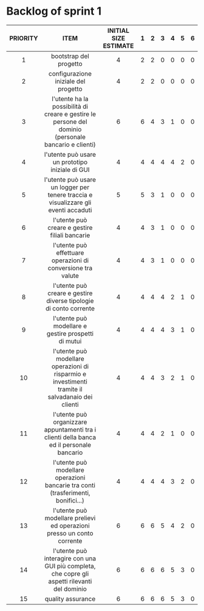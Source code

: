 
# Backlog of sprint 1


|   PRIORITY   |                                                 ITEM                                                 | INITIAL SIZE ESTIMATE | 1 | 2 | 3 | 4 | 5 | 6 |
|:------------:|:----------------------------------------------------------------------------------------------------:|:---------------------:|:-:|:-:|:-:|:-:|:-:|:-:|
|      1       |                                        bootstrap del progetto                                        |           4           | 2 | 2 | 0 | 0 | 0 | 0 |
|      2       |                                 configurazione iniziale del progetto                                 |           4           | 2 | 2 | 0 | 0 | 0 | 0 |
|      3       | l'utente ha la possibilità di creare e gestire le persone del dominio (personale bancario e clienti) |           6           | 6 | 4 | 3 | 1 | 0 | 0 |
|      4       |                           l'utente può usare un prototipo iniziale di GUI                            |           4           | 4 | 4 | 4 | 4 | 2 | 0 |
|      5       |          l'utente può usare un logger per tenere traccia e visualizzare gli eventi accaduti          |           5           | 5 | 3 | 1 | 0 | 0 | 0 |
|      6       |                            l'utente può creare e gestire filiali bancarie                            |           4           | 4 | 3 | 1 | 0 | 0 | 0 |
|      7       |                     l'utente può effettuare operazioni di conversione tra valute                     |           4           | 4 | 3 | 1 | 0 | 0 | 0 |
|      8       |                  l'utente può creare e gestire diverse tipologie di conto corrente                   |           4           | 4 | 4 | 4 | 2 | 1 | 0 |
|      9       |                         l'utente può modellare e gestire prospetti di mutui                          |           4           | 4 | 4 | 4 | 3 | 1 | 0 |
|      10      |   l'utente può modellare operazioni di risparmio e investimenti tramite il salvadanaio dei clienti   |           4           | 4 | 4 | 3 | 2 | 1 | 0 |
|      11      |       l'utente può organizzare appuntamenti tra i clienti della banca ed il personale bancario       |           4           | 4 | 4 | 2 | 1 | 0 | 0 |
|      12      |          l'utente può modellare operazioni bancarie tra conti (trasferimenti, bonifici...)           |           4           | 4 | 4 | 4 | 3 | 2 | 0 |
|      13      |                l'utente può modellare prelievi ed operazioni presso un conto corrente                |           6           | 6 | 6 | 5 | 4 | 2 | 0 |
|      14      |    l'utente può interagire con una GUI più completa, che copre gli aspetti rilevanti del dominio     |           6           | 6 | 6 | 6 | 5 | 3 | 0 |
|      15      |                                          quality assurance                                           |           6           | 6 | 6 | 6 | 5 | 3 | 0 |